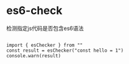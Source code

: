 # es6-check
检测指定js代码是否包含es6语法

```

import { esChecker } from ""
const result = esChecker("const hello = 1")
console.warn(result)

```
